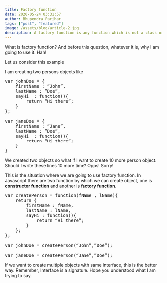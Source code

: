 ```yaml
---
title: Factory function
date: 2020-05-24 03:31:57
author: Bhupendra Parihar
tags: ["post", "featured"]
image: /assets/blog/article-2.jpg
description: A factory function is any function which is not a class or constructor that returns a new object. In JavaScript, any function can return an object. When it does so without the new keyword, it’s a factory function.
---
```


What is factory function? And before this question, whatever it is, why I am going to use it. Hah!

Let us consider this example

I am creating two persons objects like
<pre>
var johnDoe = {
	firstName : ”John”,
	lastName : ”Doe”,
	sayHi  : function(){
		return “Hi there”;
	}
};

var janeDoe = {
	firstName : ”Jane”,
	lastName : ”Doe”,
	sayHi  : function(){
		return “Hi there”;
	}
}
</pre>
We created two objects so what if I want to create 10 more person object. Should I write these lines 10 more time? Opps! Sorry!

This is the situation where we are going to use factory function. In Javascript there are two function by which we can create object, one is <b>constructor function</b> and another is <b>factory function</b>.
<pre>
var createPerson = function(fName , lName){
	return {
		firstName : fName,
		lastName : lName,
		sayHi : function(){
			return “Hi there”;
		}
	};
};

var johnDoe = createPerson(“John”,”Doe”);

var janeDoe = createPerson(“Jane”,”Doe”);
</pre>
If we want to create multiple objects with same interface, this is the better way. Remember, Interface is a signature. Hope you understood what I am trying to say.